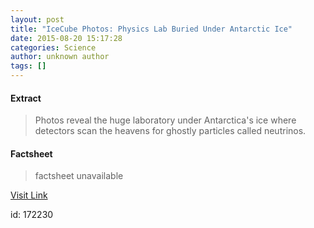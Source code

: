 ```yaml
---
layout: post
title: "IceCube Photos: Physics Lab Buried Under Antarctic Ice"
date: 2015-08-20 15:17:28
categories: Science
author: unknown author
tags: []
---
```



#### Extract
>Photos reveal the huge laboratory under Antarctica's ice where detectors scan the heavens for ghostly particles called neutrinos.

#### Factsheet
>factsheet unavailable

[Visit Link](http://www.livescience.com/51924-icecube-observatory-photos.html)

id:  172230
